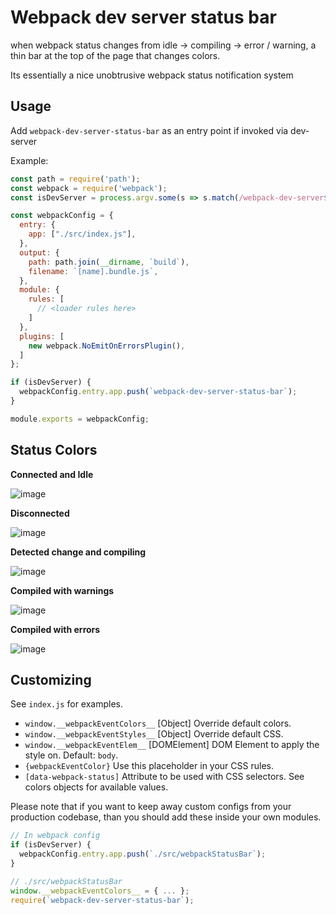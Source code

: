 # Webpack dev server status bar

when webpack status changes from idle -> compiling -> error / warning,
a thin bar at the top of the page that changes colors.

Its essentially a nice unobtrusive webpack status notification system


## Usage

Add `webpack-dev-server-status-bar` as an entry point if invoked via dev-server

Example:

```js
const path = require('path');
const webpack = require('webpack');
const isDevServer = process.argv.some(s => s.match(/webpack-dev-server$/));

const webpackConfig = {
  entry: {
    app: ["./src/index.js"],
  },
  output: {
    path: path.join(__dirname, `build`),
    filename: `[name].bundle.js`,
  },
  module: {
    rules: [
      // <loader rules here>
    ]
  },
  plugins: [
    new webpack.NoEmitOnErrorsPlugin(),
  ]
};

if (isDevServer) {
  webpackConfig.entry.app.push(`webpack-dev-server-status-bar`);
}

module.exports = webpackConfig;
```

## Status Colors

**Connected and Idle**

![image](https://user-images.githubusercontent.com/1018196/35707733-d6498000-075f-11e8-8840-98ca5d46e825.png)

**Disconnected**

![image](https://user-images.githubusercontent.com/1018196/35707761-e6213a4a-075f-11e8-9231-fe6c4dc0d12d.png)

**Detected change and compiling**

![image](https://user-images.githubusercontent.com/1018196/35707782-f8b8b1c4-075f-11e8-97dd-7f8b561b9d78.png)

**Compiled with warnings**

![image](https://user-images.githubusercontent.com/1018196/35707794-0698e5de-0760-11e8-850b-a466f3d20f4b.png)

**Compiled with errors**

![image](https://user-images.githubusercontent.com/1018196/35707809-14e12926-0760-11e8-9f67-af1eff6048ae.png)

## Customizing

See `index.js` for examples.

- `window.__webpackEventColors__` [Object] Override default colors.
- `window.__webpackEventStyles__` [Object] Override default CSS.
- `window.__webpackEventElem__` [DOMElement] DOM Element to apply the style on. Default: `body`.
- `{webpackEventColor}` Use this placeholder in your CSS rules.
- `[data-webpack-status]` Attribute to be used with CSS selectors. See colors objects for available values.

Please note that if you want to keep away custom configs from your production codebase, than you should add
these inside your own modules.

```js
// In webpack config
if (isDevServer) {
  webpackConfig.entry.app.push(`./src/webpackStatusBar`);
}

// ./src/webpackStatusBar
window.__webpackEventColors__ = { ... };
require(`webpack-dev-server-status-bar`);
```